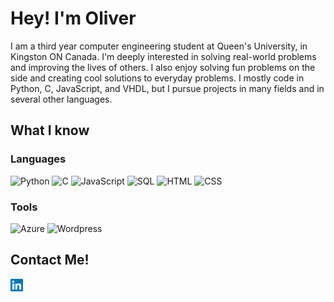 # Hey! I'm Oliver
I am a third year computer engineering student at Queen's University, in Kingston ON Canada. I'm deeply interested in solving real-world problems and improving the lives of others. I also enjoy solving fun problems on the side and creating cool solutions to everyday problems. I mostly code in Python, C, JavaScript, and VHDL, but I pursue projects in many fields and in several other languages.
## What I know
### Languages
<img alt="Python" src="https://img.shields.io/badge/Python-black?logo=Python"/> <img alt="C" src="https://img.shields.io/badge/C-black?logo=C"/> <img alt="JavaScript" src="https://img.shields.io/badge/JavaScript-black?logo=Javascript"/> <img alt="SQL" src="https://img.shields.io/badge/SQL-black?logo=MySQL"/> <img alt="HTML" src="https://img.shields.io/badge/HTML-black?logo=HTML5"/> <img alt="CSS" src="https://img.shields.io/badge/CSS-black?logo=CSS3"/>
### Tools
<img alt="Azure" src="https://img.shields.io/badge/Microsoft Azure-black?logo=Microsoft Azure"/> <img alt="Wordpress" src="https://img.shields.io/badge/WordPress-black?logo=WordPress"/>
## Contact Me!
<a href="https://www.linkedin.com/in/oliver-morrow/" target="_blank">
  <img align="left" alt="Linkedin" src="linkedin.svg" width=20px />
</a>
<br />
